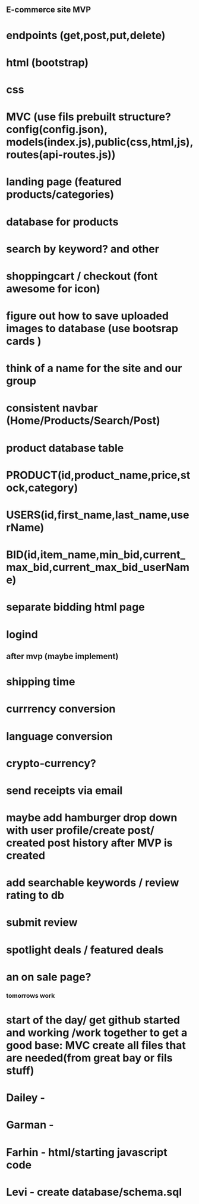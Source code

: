 ## E-commerce site MVP

# endpoints (get,post,put,delete)

# html (bootstrap)

# css

# MVC (use fils prebuilt structure? config(config.json), models(index.js),public(css,html,js),routes(api-routes.js))

# landing page (featured products/categories)

# database for products

# search by keyword? and other

# shoppingcart / checkout (font awesome for icon)

# figure out how to save uploaded images to database (use bootsrap cards )

# think of a name for the site and our group

# consistent navbar (Home/Products/Search/Post)

# product database table

# PRODUCT(id,product_name,price,stock,category)

# USERS(id,first_name,last_name,userName)

# BID(id,item_name,min_bid,current_max_bid,current_max_bid_userName)

# separate bidding html page

# logind

## after mvp (maybe implement)

# shipping time

# currrency conversion

# language conversion

# crypto-currency?

# send receipts via email

# maybe add hamburger drop down with user profile/create post/ created post history after MVP is created

# add searchable keywords / review rating to db

# submit review

# spotlight deals / featured deals

# an on sale page?

### tomorrows work

# start of the day/ get github started and working /work together to get a good base: MVC create all files that are needed(from great bay or fils stuff)

# Dailey -

# Garman -

# Farhin - html/starting javascript code

# Levi - create database/schema.sql

